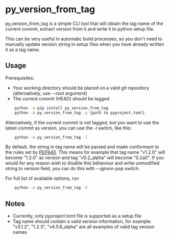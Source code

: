 # py_version_from_tag
py_version_from_tag is a simple CLI tool that will obtain the tag name of the current commit, extract version from it
and write it to python setup file.

This can be very useful in automatic build processes, so you don't need to manually update version string in setup files
when you have already written it as a tag name.

Usage
----------
Prerequisites:
- Your working directory should be placed on a valid git repository (alternatively, use *--root* argument)
- The current commit (HEAD) should be tagged

```bash
    python -m pip install py_version_from_tag
    python -m py_version_from_tag -p {path to pyproject.toml}
```
Alternatively, if the current commit is not tagged, but you want to use the latest commit as version,
you can use the *-l* switch, like this:

```bash
    python -m py_version_from_tag -l
```

By default, the string in tag name will be parsed and made conformant to the rules set by
[PEP440](https://peps.python.org/pep-0440/). This means for example that tag name "v1.2.0" will become "1.2.0" as
version and tag "v0.2_alpha" will become "0.2a0". If you would for any reason wish to disable this behaviour and write
unmodified string to version field, you can do this with *--ignore-pep* switch.

For full list of available options, run

```bash
    python -m py_version_from_tag -h
```

Notes
----------
- Currently, only pyproject.toml file is supported as a setup file
- Tag name should contain a valid version information, for example: "v3.1.2", "1.2.3", "v4.5.6_alpha" are all examples
of valid tag version names
